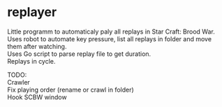 # replayer
Little programm to automaticaly paly all replays in Star Craft: Brood War.  
Uses robot to automate key pressure, list all replays in folder and move them after watching.  
Uses Go script to parse replay file to get duration.  
Replays in cycle.  

TODO:  
Crawler  
Fix playing order (rename or crawl in folder)  
Hook SCBW window  
